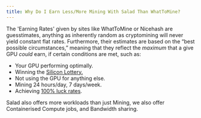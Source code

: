 ```yaml
---
title: Why Do I Earn Less/More Mining With Salad Than WhatToMine?
---
```


The 'Earning Rates' given by sites like WhatToMine or Nicehash are guesstimates, anything as inherently random as
cryptomining will never yield constant flat rates. Furthermore, their estimates are based on the “best possible
circumstances,” meaning that they reflect the _maximum_ that a give GPU _could_ earn, if certain conditions are met,
such as:

- Your GPU performing optimally.
- Winning the
  [Silicon Lottery.](https://www.nicehash.com/blog/post/what-is-a-silicon-lottery-and-how-does-affect-mining)
- Not using the GPU for anything else.
- Mining 24 hours/day, 7 days/week.
- Achieving [100% luck rates](https://2miners.com/blog/mining-mining-luck/).

Salad also offers more workloads than just Mining, we also offer Containerised Compute jobs, and Bandwidth sharing.
